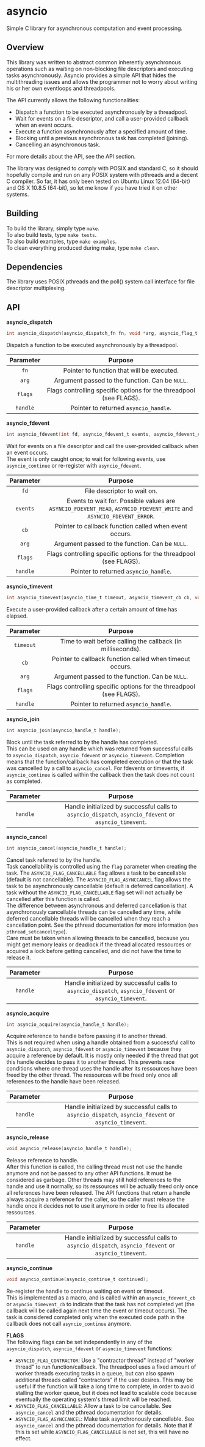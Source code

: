 # asyncio
Simple C library for asynchronous computation and event processing.

## Overview
This library was written to abstract common inherently asynchronous operations
such as waiting on non-blocking file descriptors and executing tasks asynchronously.
Asyncio provides a simple API that hides the multithreading issues and allows the
programmer not to worry about writing his or her own eventloops and threadpools.

The API currently allows the following functionalities:

*  Dispatch a function to be executed asynchronously by a threadpool.
*  Wait for events on a file descriptor, and call a user-provided callback when an event occurs.
*  Execute a function asynchronously after a specified amount of time.
*  Blocking until a previous asynchronous task has completed (joining).
*  Cancelling an asynchronous task.

For more details about the API, see the API section.

The library was designed to comply with POSIX and standard C, so it should hopefully
compile and run on any POSIX system with pthreads and a decent C compiler. So far, it has only been tested on Ubuntu Linux 12.04 (64-bit) and OS X 10.8.5 (64-bit), so let me know if you have tried it on other systems.

## Building
To build the library, simply type `make`.  
To also build tests, type `make tests`.  
To also build examples, type `make examples`.  
To clean everything produced during make, type `make clean`.

## Dependencies
The library uses POSIX pthreads and the poll() system call interface for file descriptor multiplexing.

## API
**asyncio_dispatch**  
````C
int asyncio_dispatch(asyncio_dispatch_fn fn, void *arg, asyncio_flag_t flags, asyncio_handle_t *handle);
````  
Dispatch a function to be executed asynchronously by a threadpool.  

| Parameter | Purpose |
|:---------:|:-------:|
| `fn`      | Pointer to function that will be executed. |
| `arg`     | Argument passed to the function. Can be `NULL`. |
| `flags`   | Flags controlling specific options for the threadpool (see FLAGS). |
| `handle`  | Pointer to returned `asyncio_handle`. |  

**asyncio_fdevent**
````C
int asyncio_fdevent(int fd, asyncio_fdevent_t events, asyncio_fdevent_cb cb, void *arg, asyncio_flag_t flags, asyncio_handle_t *handle);
````
Wait for events on a file descriptor and call the user-provided callback when an event occurs.  
The event is only caught once; to wait for following events, use `asyncio_continue` or re-register with `asyncio_fdevent`.  

| Parameter | Purpose |
|:---------:|:-------:|
| `fd`      | File descriptor to wait on. |
| `events`  | Events to wait for. Possible values are `ASYNCIO_FDEVENT_READ`, `ASYNCIO_FDEVENT_WRITE` and `ASYNCIO_FDEVENT_ERROR`.|
| `cb`      | Pointer to callback function called when event occurs. |
| `arg`     | Argument passed to the function. Can be `NULL`. |
| `flags`   | Flags controlling specific options for the threadpool (see FLAGS). |
| `handle`  | Pointer to returned `asyncio_handle`. |

**asyncio_timevent**
````C
int asyncio_timevent(asyncio_time_t timeout, asyncio_timevent_cb cb, void *arg, asyncio_flag_t flags, asyncio_handle_t *handle);
````
Execute a user-provided callback after a certain amount of time has elapsed.  

| Parameter | Purpose |
|:---------:|:-------:|
| `timeout` | Time to wait before calling the callback (in milliseconds). |
| `cb`      | Pointer to callback function called when timeout occurs. |
| `arg`     | Argument passed to the function. Can be `NULL`. |
| `flags`   | Flags controlling specific options for the threadpool (see FLAGS). |
| `handle`  | Pointer to returned `asyncio_handle`. |

**asyncio_join**
````C
int asyncio_join(asyncio_handle_t handle);
````
Block until the task referred to by the handle has completed.  
This can be used on any handle which was returned from successful calls to `asyncio_dispatch`, `asyncio_fdevent` or `asyncio_timevent`. Completion means that the function/callback has completed execution or that the task was cancelled by a call to `asyncio_cancel`. For fdevents or timevents, if `asyncio_continue` is called within the callback then the task does not count as completed.

| Parameter | Purpose |
|:---------:|:-------:|
| `handle`  | Handle initialized by successful calls to `asyncio_dispatch`, `asyncio_fdevent` or `asyncio_timevent`.|

**asyncio_cancel**
````C
int asyncio_cancel(asyncio_handle_t handle);
````
Cancel task referred to by the handle.  
Task cancellability is controlled using the `flag` parameter when creating the task. The `ASYNCIO_FLAG_CANCELLABLE` flag allows a task to be cancellable (default is not cancellable). The `ASYNCIO_FLAG_ASYNCCANCEL` flag allows the task to be asynchronously cancellable (default is deferred cancellation). A task without the `ASYNCIO_FLAG_CANCELLABLE` flag set will not actually be cancelled after this function is called.  
The difference between asynchronous and deferred cancellation is that asynchronously cancellable threads can be cancelled any time, while deferred cancellable threads will be cancelled when they reach a cancellation point. See the pthread documentation for more information (`man pthread_setcanceltype`).  
Care must be taken when allowing threads to be cancelled, because you might get memory leaks or deadlock if the thread allocated ressources or acquired a lock before getting cancelled, and did not have the time to release it.

| Parameter | Purpose |
|:---------:|:-------:|
| `handle`  | Handle initialized by successful calls to `asyncio_dispatch`, `asyncio_fdevent` or `asyncio_timevent`.|

**asyncio_acquire**
````C
int asyncio_acquire(asyncio_handle_t handle);
````
Acquire reference to handle before passing it to another thread.  
This is not required when using a handle obtained from a successful call to `asyncio_dispatch`, `asyncio_fdevent` or `asyncio_timevent` because they acquire a reference by default. It is mostly only needed if the thread that got this handle decides to pass it to another thread. This prevents race conditions where one thread uses the handle after its ressources have been freed by the other thread. The ressources will be freed only once all references to the handle have been released.

| Parameter | Purpose |
|:---------:|:-------:|
| `handle`  | Handle initialized by successful calls to `asyncio_dispatch`, `asyncio_fdevent` or `asyncio_timevent`.|

**asyncio_release**
````C
void asyncio_release(asyncio_handle_t handle);
````
Release reference to handle.  
After this function is called, the calling thread must not use the handle anymore and not be passed to any other API functions. It must be considered as garbage. Other threads may still hold references to the handle and use it normally, so its ressources will be actually freed only once all references have been released. The API functions that return a handle always acquire a reference for the caller, so the caller must release the handle once it decides not to use it anymore in order to free its allocated ressources.

| Parameter | Purpose |
|:---------:|:-------:|
| `handle`  | Handle initialized by successful calls to `asyncio_dispatch`, `asyncio_fdevent` or `asyncio_timevent`.|

**asyncio_continue**
````C
void asyncio_continue(asyncio_continue_t continued);
````
Re-register the handle to continue waiting on event or timeout.  
This is implemented as a macro, and is called within an `asyncio_fdevent_cb` or `asyncio_timevent_cb` to indicate that the task has not completed yet (the callback will be called again next time the event or timeout occurs). The task is considered completed only when the executed code path in the callback does not call `asyncio_continue` anymore.

**FLAGS**  
The following flags can be set independently in any of the `asyncio_dispatch`, `asyncio_fdevent` or `asyncio_timevent` functions:  

*  `ASYNCIO_FLAG_CONTRACTOR`: Use a "contractor thread" instead of "worker thread" to run function/callback. The threadpool uses a fixed amount of worker threads executing tasks in a queue, but can also spawn additional threads called "contractors" if the user desires. This may be useful if the function will take a long time to complete, in order to avoid stalling the worker queue, but it does not lead to scalable code because eventually the operating system's thread limit will be reached.  
*  `ASYNCIO_FLAG_CANCELLABLE`: Allow a task to be cancellable. See `asyncio_cancel` and the pthread documentation for details.  
*  `ASYNCIO_FLAG_ASYNCCANCEL`: Make task asynchronously cancellable. See `asyncio_cancel` and the pthread documentation for details. Note that if this is set while `ASYNCIO_FLAG_CANCELLABLE` is not set, this will have no effect.

